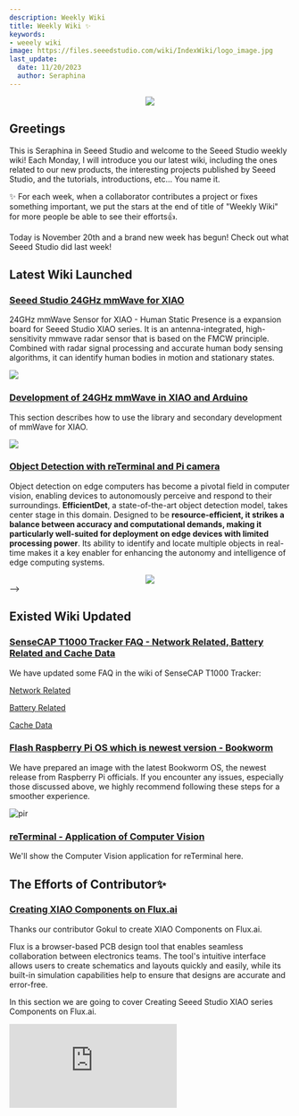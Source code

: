 ```yaml
---
description: Weekly Wiki
title: Weekly Wiki ✨
keywords:
- weeely wiki
image: https://files.seeedstudio.com/wiki/IndexWiki/logo_image.jpg
last_update:
  date: 11/20/2023
  author: Seraphina
---
```


<div align="center"><img width={1000} src="https://files.seeedstudio.com/wiki/IndexWiki/logo.png" /></div>

## Greetings

This is Seraphina in Seeed Studio and welcome to the Seeed Studio weekly wiki! Each Monday, I will introduce you our latest wiki, including the ones related to our new products, the interesting projects published by Seeed Studio, and the tutorials, introductions, etc... You name it.

✨ For each week, when a collaborator contributes a project or fixes something important, we put the stars at the end of title of "Weekly Wiki" for more people be able to see their efforts👍.

Today is November 20th and a brand new week has begun! Check out what Seeed Studio did last week!

## Latest Wiki Launched

### [Seeed Studio 24GHz mmWave for XIAO](https://wiki.seeedstudio.com/mmwave_for_xiao/)

24GHz mmWave Sensor for XIAO - Human Static Presence is a expansion board for Seeed Studio XIAO series. It is an antenna-integrated, high-sensitivity mmwave radar sensor that is based on the FMCW principle. Combined with radar signal processing and accurate human body sensing algorithms, it can identify human bodies in motion and stationary states.

<div style={{textAlign:'center'}}><img src="https://files.seeedstudio.com/wiki/mmwave-for-xiao/1.png" style={{width:300, height:'auto'}}/></div>

### [Development of 24GHz mmWave in XIAO and Arduino](https://wiki.seeedstudio.com/mmwave_for_xiao_arduino/)


This section describes how to use the library and secondary development of mmWave for XIAO.

<div style={{textAlign:'center'}}><img src="https://files.seeedstudio.com/wiki/mmwave-for-xiao/5.png" style={{width:800, height:'auto'}}/></div>





### [Object Detection with reTerminal and Pi camera](https://wiki.seeedstudio.com/reTerminal_DM_Object_detection/)



Object detection on edge computers has become a pivotal field in computer vision, enabling devices to autonomously perceive and respond to their surroundings. **EfficientDet**, a state-of-the-art object detection model, takes center stage in this domain. Designed to be **resource-efficient, it strikes a balance between accuracy and computational demands, making it particularly well-suited for deployment on edge devices with limited processing power**.  Its ability to identify and locate multiple objects in real-time makes it a key enabler for enhancing the autonomy and intelligence of edge computing systems.


<center><img width={1000} src="https://files.seeedstudio.com/wiki/ReTerminal/opencv/objectdetection2.gif" /></center> -->



## Existed Wiki Updated

### [SenseCAP T1000 Tracker FAQ - Network Related, Battery Related and Cache Data](https://wiki.seeedstudio.com/faq_for_SenseCAP_T1000/#network-related)

We have updated some FAQ in the wiki of SenseCAP T1000 Tracker:

[Network Related](https://wiki.seeedstudio.com/faq_for_SenseCAP_T1000/#integration)

[Battery Related](https://wiki.seeedstudio.com/faq_for_SenseCAP_T1000/#battery-related)

[Cache Data](https://wiki.seeedstudio.com/faq_for_SenseCAP_T1000/#cache-data)



### [Flash Raspberry Pi OS which is newest version - Bookworm](https://wiki.seeedstudio.com/reterminal_black_screen/#flash-raspberry-pi-os-which-is-newest-version---bookworm)


We have prepared an image with the latest Bookworm OS, the newest release from Raspberry Pi officials. If you encounter any issues, especially those discussed above, we highly recommend following these steps for a smoother experience.

<p style={{textAlign: 'center'}}><img src="https://files.seeedstudio.com/wiki/ReTerminal/RPiOS_Images/2023_11_15_bookworm_64_reTerminal/bookworm.jpeg" alt="pir" width={600} height="auto" /></p>


### [reTerminal - Application of Computer Vision](https://wiki.seeedstudio.com/reTerminal_Intro/#computer-vision)


We'll show the Computer Vision application for reTerminal here.




## The Efforts of Contributor✨

### [Creating XIAO Components on Flux.ai](https://wiki.seeedstudio.com/PCB_Design_XIAO/)


Thanks our contributor Gokul to create XIAO Components on Flux.ai. 

Flux is a browser-based PCB design tool that enables seamless collaboration between electronics teams. The tool's intuitive interface allows users to create schematics and layouts quickly and easily, while its built-in simulation capabilities help to ensure that designs are accurate and error-free.

In this section we are going to cover Creating Seeed Studio XIAO series Components on Flux.ai.

<iframe width={560} height={315} src="https://www.youtube.com/embed/5cGg5n6sXJE?si=nSYvVSl-q3axb4Ss" title="YouTube video player" frameBorder={0} allow="accelerometer; autoplay; clipboard-write; encrypted-media; gyroscope; picture-in-picture; web-share" allowFullScreen />


<!-- - Check on [GitHub](https://github.com/orgs/Seeed-Studio/projects/6) for more information.
- We will be really appreciate if you can [share your ideas](https://github.com/orgs/Seeed-Studio/projects/6?pane=issue&itemId=35179519) with us!  -->


## Past Weekly wiki

- [weekly wiki on 2.27th](/Seeed_Elderly/weekly_wiki/wiki227)
- [weekly wiki on 3.06th](/Seeed_Elderly/weekly_wiki/wiki306)
- [weekly wiki on 3.13th](/Seeed_Elderly/weekly_wiki/wiki313)
- [weekly wiki on 3.20th](/Seeed_Elderly/weekly_wiki/wiki320)
- [weekly wiki on 3.27th](/Seeed_Elderly/weekly_wiki/wiki327)
- [weekly wiki on 4.03rd](/Seeed_Elderly/weekly_wiki/wiki403)
- [weekly wiki on 4.10th](/Seeed_Elderly/weekly_wiki/wiki410)
- [weekly wiki on 4.17th](/Seeed_Elderly/weekly_wiki/wiki417)
- [weekly wiki on 4.24th](/Seeed_Elderly/weekly_wiki/wiki424)
- [weekly wiki on 5.15th](/Seeed_Elderly/weekly_wiki/wiki515)
- [weekly wiki on 5.22nd](/Seeed_Elderly/weekly_wiki/wiki522)
- [weekly wiki on 5.29th](/Seeed_Elderly/weekly_wiki/wiki529)
- [weekly wiki on 6.05th](/Seeed_Elderly/weekly_wiki/wiki605)
- [weekly wiki on 6.12th](/Seeed_Elderly/weekly_wiki/wiki612)
- [weekly wiki on 6.19th](/Seeed_Elderly/weekly_wiki/wiki619)
- [weekly wiki on 7.03th](/Seeed_Elderly/weekly_wiki/wiki703)
- [weekly wiki on 7.10th](/Seeed_Elderly/weekly_wiki/wiki710)
- [weekly wiki on 7.17th](/Seeed_Elderly/weekly_wiki/wiki717)
- [weekly wiki on 7.24th](/Seeed_Elderly/weekly_wiki/wiki724)
- [weekly wiki on 7.31th](/Seeed_Elderly/weekly_wiki/wiki731)
- [weekly wiki on 8.07th](/Seeed_Elderly/weekly_wiki/wiki807)
- [weekly wiki on 8.21st](/Seeed_Elderly/weekly_wiki/wiki821)
- [weekly wiki on 8.28th](/Seeed_Elderly/weekly_wiki/wiki828)
- [weekly wiki on 9.11st](/Seeed_Elderly/weekly_wiki/wiki911)
- [weekly wiki on 9.18th](/Seeed_Elderly/weekly_wiki/wiki918)
- [weekly wiki on 9.25th](/Seeed_Elderly/weekly_wiki/wiki925)
- [weekly wiki on 10.9th](/Seeed_Elderly/weekly_wiki/wiki1009)
- [weekly wiki on 10.16th](/Seeed_Elderly/weekly_wiki/wiki1016)
- [weekly wiki on 10.23th](/Seeed_Elderly/weekly_wiki/wiki1023)
- [weekly wiki on 10.30th](/Seeed_Elderly/weekly_wiki/wiki1030)
- [weekly wiki on 11.06th](/Seeed_Elderly/weekly_wiki/wiki1106)
- [weekly wiki on 11.13th](/Seeed_Elderly/weekly_wiki/wiki1113)
